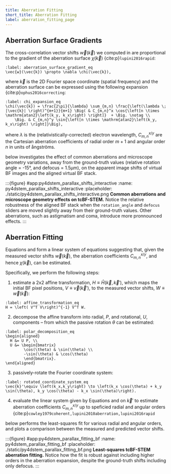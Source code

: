 ```yaml
---
title: Aberration Fitting
short_title: Aberration Fitting
label: aberration_fitting_page
---
```


## Aberration Surface Gradients

The cross-correlation vector shifts $\vec{w}(\vec{k})$ we computed in [](#cross_correlation_page) are proportional to the gradient of the aberration surface $\chi(\vec{k})$ {cite:p}`lupini2016rapid`:

```{math}
:label: aberration_surface_gradient_eq
\vec{w}(\vec{k}) \propto \nabla \chi(\vec{k}),
```

where $\vec{k}$ is the 2D Fourier space coordinate (spatial frequency) and the aberration surface can be expressed using the following expansion {cite:p}`ophus2016correcting`:

```{math}
:label: chi_expansion_eq
\chi(\vec{k}) = \frac{2\pi}{\lambda} \sum_{m,n} \frac{\left(\lambda \; |\vec{k}| \right)^{m+1}}{m+1} \Big( & C_{m,n}^x \cos{\left[n \times \mathrm{atan2}\left(k_y, k_x\right) \right]}  + \Big. \notag \\ 
    \Big. & C_{m,n}^y \sin{\left[n \times \mathrm{atan2}\left(k_y, k_x\right) \right]}\Big),
```

where $\lambda$ is the (relativistically-corrected) electron wavelength, $C_{m,n}^{x/y}$ are the Cartesian aberration coefficients of radial order $m+1$ and angular order $n$ in units of ångströms.

[](#py4dstem_parallax_shifts_interactive) below investigates the effect of common aberrations and microscope geometry variations, away from the ground-truth values (relative rotation angle = -15°, and defocus = 1.5μm), on the apparent image shifts of virtual BF images and the aligned virtual BF stack.

:::{figure} #app:py4dstem_parallax_shifts_interactive
:name: py4dstem_parallax_shifts_interactive
:placeholder: ./static/py4dstem_parallax_shifts_interactive.png
**Common aberrations and microscope geometry effects on tcBF-STEM.** Notice the relative robustness of the aligned BF stack when the `rotation_angle` and `defocus` sliders are moved slightly away from their ground-truth values. Other aberrations, such as astigmatism and coma, introduce more pronnounced effects.
:::

## Aberration Fitting

Equations [](#aberration_surface_gradient_eq) and [](#chi_expansion_eq) form a linear system of equations suggesting that, given the measured vector shifts $\vec{w}(\vec{k})$, the aberration coefficients $C_{m,n}^{x/y}$, and hence $\chi(\vec{k})$, can be estimated.

Specifically, we perform the following steps:
1. estimate a 2x2 affine transformation, $H\equiv\hat{H}(\vec{k},\vec{k}')$, which maps the initial BF pixel positions, $V\equiv\vec{v}(\vec{k}')$, to the measured vector shifts, $W\equiv\vec{w}(\vec{k})$:

```{math}
:label: affine_transformation_eq
H = \left( V^T V\right)^{-1} V^T W.
```

2. decompose the affine transform into radial, $P$, and rotational, $U$, components &ndash; from which the passive rotation $\theta$ can be estimated:

```{math}
:label: polar_decomposition_eq
\begin{aligned}
  H &= U P, \\
  U &= \begin{bmatrix}
        \cos(\theta) & \sin(\theta) \\
        -\sin(\theta) & \cos(\theta) 
        \end{bmatrix}.
\end{aligned}
```

3. passively-rotate the Fourier coordinate system:
```{math}
:label: rotated_coordinate_system_eq
\vec{k}'\equiv \left(k_x,k_y\right) \to \left(k_x \cos(\theta) + k_y \sin(\theta), k_y \cos(\theta) - k_x \sin(\theta)\right).
```

4. evaluate the linear system given by Equations [](#aberration_surface_gradient_eq) and [](#chi_expansion_eq) on $\vec{k}'$ to estimate aberration coefficients $C_{m,n}^{x/y}$ up to speficied radial and angular orders {cite:p}`cowley1979coherent,lupini2010aberration,lupini2016rapid`

[](#py4dstem_parallax_fitting_bf) below performs the least-squares fit for various radial and angular orders, and plots a comparison between the measured and predicted vector shifts.


:::{figure} #app:py4dstem_parallax_fitting_bf
:name: py4dstem_parallax_fitting_bf
:placeholder: ./static/py4dstem_parallax_fitting_bf.png
**Least-squares tcBF-STEM aberration fitting.** Notice how the fit is robust against including higher orders in the aberration expansion, despite the ground-truth shifts including only defocus.
:::

